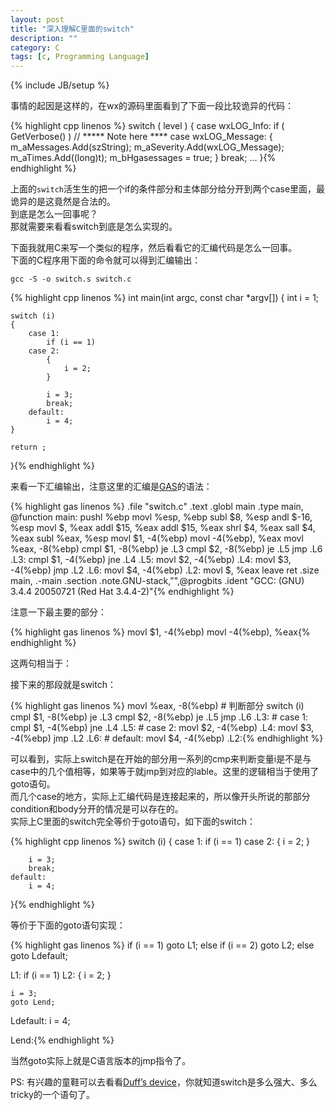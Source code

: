 ```yaml
---
layout: post
title: "深入理解C里面的switch"
description: ""
category: C
tags: [c, Programming Language]
---
```

{% include JB/setup %}

事情的起因是这样的，在wx的源码里面看到了下面一段比较诡异的代码：

{% highlight cpp linenos %}
switch ( level ) {
	case wxLOG_Info:
		if ( GetVerbose() )  // ***** Note here ****
	case wxLOG_Message:
		{
			m_aMessages.Add(szString);
			m_aSeverity.Add(wxLOG_Message);
			m_aTimes.Add((long)t);
			m_bHgasessages = true;
		}
		break;
	...
}{% endhighlight %}

上面的`switch`活生生的把一个if的条件部分和主体部分给分开到两个case里面，最诡异的是这竟然是合法的。  
到底是怎么一回事呢？  
那就需要来看看switch到底是怎么实现的。

下面我就用C来写一个类似的程序，然后看看它的汇编代码是怎么一回事。  
下面的C程序用下面的命令就可以得到汇编输出：

    gcc -S -o switch.s switch.c

{% highlight cpp linenos %}
int main(int argc, const char *argv[])
{
	int i = 1;

	switch (i)
	{
		case 1:
			if (i == 1)
		case 2:
			{
				i = 2;
			}

			i = 3;
			break;
		default:
			i = 4;
	}

	return ;
}{% endhighlight %}

来看一下汇编输出，注意这里的汇编是[GAS][1]的语法：

{% highlight gas linenos %}
.file	"switch.c"
	.text
.globl main
	.type	main, @function
main:
	pushl	%ebp
	movl	%esp, %ebp
	subl	$8, %esp
	andl	$-16, %esp
	movl	$, %eax
	addl	$15, %eax
	addl	$15, %eax
	shrl	$4, %eax
	sall	$4, %eax
	subl	%eax, %esp
	movl	$1, -4(%ebp)
	movl	-4(%ebp), %eax
	movl	%eax, -8(%ebp)
	cmpl	$1, -8(%ebp)
	je	.L3
	cmpl	$2, -8(%ebp)
	je	.L5
	jmp	.L6
.L3:
	cmpl	$1, -4(%ebp)
	jne	.L4
.L5:
	movl	$2, -4(%ebp)
.L4:
	movl	$3, -4(%ebp)
	jmp	.L2
.L6:
	movl	$4, -4(%ebp)
.L2:
	movl	$, %eax
	leave
	ret
	.size	main, .-main
	.section	.note.GNU-stack,"",@progbits
	.ident	"GCC: (GNU) 3.4.4 20050721 (Red Hat 3.4.4-2)"{% endhighlight %}

注意一下最主要的部分：

{% highlight gas linenos %}
movl	$1, -4(%ebp)
movl	-4(%ebp), %eax{% endhighlight %}

这两句相当于：

接下来的那段就是switch：

{% highlight gas linenos %}
	movl	%eax, -8(%ebp)  # 判断部分 switch (i)
	cmpl	$1, -8(%ebp)
	je	.L3
	cmpl	$2, -8(%ebp)
	je	.L5
	jmp	.L6
.L3:   # case 1:
	cmpl	$1, -4(%ebp)
	jne	.L4
.L5:   # case 2:
	movl	$2, -4(%ebp)
.L4:
	movl	$3, -4(%ebp)
	jmp	.L2
.L6:   # default:
	movl	$4, -4(%ebp)
.L2:{% endhighlight %}

可以看到，实际上switch是在开始的部分用一系列的cmp来判断变量i是不是与case中的几个值相等，如果等于就jmp到对应的lable。这里的逻辑相当于使用了goto语句。  
而几个case的地方，实际上汇编代码是连接起来的，所以像开头所说的那部分condition和body分开的情况是可以存在的。  
实际上C里面的switch完全等价于goto语句，如下面的switch：

{% highlight cpp linenos %}
switch (i)
{
	case 1:
		if (i == 1)
	case 2:
		{
			i = 2;
		}

		i = 3;
		break;
	default:
		i = 4;
}{% endhighlight %}

等价于下面的goto语句实现：

{% highlight gas linenos %}
if (i == 1)
	goto L1;
else if (i == 2)
	goto L2;
else
	goto Ldefault;

L1:
	if (i == 1)
L2:
	{
		i = 2;
	}

	i = 3;
	goto Lend;
Ldefault:
	i = 4;

Lend:{% endhighlight %}

当然goto实际上就是C语言版本的jmp指令了。

PS: 有兴趣的童鞋可以去看看[Duff’s device][2]，你就知道switch是多么强大、多么tricky的一个语句了。


[1]: http://en.wikipedia.org/wiki/GNU_Assembler
[2]: http://en.wikipedia.org/wiki/Duff%27s_device
 
